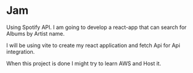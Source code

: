 # Jam
Using Spotify API. I am going to develop a react-app that can search for Albums by Artist name.

I will be using vite to create my react application and fetch Api for Api integration. 

When this project is done I might try to learn AWS and Host it. 
